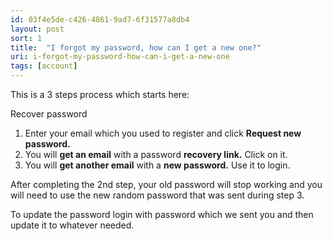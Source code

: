 ```yaml
---
id: 03f4e5de-c426-4861-9ad7-6f31577a8db4
layout: post
sort: 1
title:  "I forgot my password, how can I get a new one?"
uri: i-forgot-my-password-how-can-i-get-a-new-one
tags: [account]
---
```


This is a 3 steps process which starts here: 

<wiki>Recover password</wiki>

<!--more-->

1.  Enter your email which you used to register and click **Request new password.**
2.  You will **get an email** with a password **recovery link.** Click on it.
3.  You will **get another email** with a **new password.** Use it to login.

After completing the 2nd step, your old password will stop working and you will need to use the new random password that was sent during step 3.

To update the password login with password which we sent you and then update it to whatever needed.